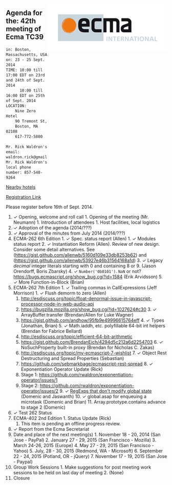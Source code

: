 <img src="../images/Ecma_RVB-003.jpg"
     align="right" alt="" />

## Agenda for the: 42th meeting of Ecma TC39

    in: Boston, Massachusetts, USA
    on: 23 - 25 Sept. 2014
    TIME: 10:00 till 17:00 EDT on 23rd and 24th of Sept. 2014
          10:00 till 16:00 EDT on 25th of Sept. 2014
    LOCATION:
        Nine Zero Hotel
        90 Tremont St,
        Boston, MA 02108
        617-772-5800

    Mr. Rick Waldron's email: waldron.rick@gmail.com
    Mr. Rick Waldron's local phone number: 857-540-9264

[Nearby hotels](https://www.google.com/webhp?#q=hotels+near+90+Tremont+St%2C+Boston%2C+MA+02108)

[Registration Link](https://ecma.doodle.com/8ip6v2r78a42vauu)

Please register before 16th of Sept. 2014.

  1. ✓ Opening, welcome and roll call
    1. Opening of the meeting (Mr. Neumann)
    1. Introduction of attendees
    1. Host facilities, local logistics
  1. ✓ Adoption of the agenda (2014/???)
  1. ✓ Approval of the minutes from July 2014 (2014/???)
  1. ECMA-262 6th Edition
    1. ✓ Spec. status report (Allen)
    1. ✓ Modules status report
    2. ✓ Instantiation Reform (Allen). Review of new design. Consider some detail alternatives. See (https://gist.github.com/allenwb/5160d109e33db8253b62) and (https://gist.github.com/allenwb/53927e46b31564168a1d)
    3. ✓ Legacy *decimal* integer literals starting with 0 and containing 8 or 9. (Jason Orendorff, Boris Zbarsky)
    4. ✓ `Number('0b0101')`. `NaN` or not? https://bugs.ecmascript.org/show_bug.cgi?id=1584 (Erik Arvidsson)
    5. ✓ More Function-in-Block (Brian)
  1. ECMA-262 7th Edition
    1. ✓ Trailing commas in CallExpressions (Jeff Morrison)
    1. ✓ Flush demorm to zero (Allen)
      1. http://esdiscuss.org/topic/float-denormal-issue-in-javascript-processor-node-in-web-audio-api
      2. https://bugzilla.mozilla.org/show_bug.cgi?id=1027624#c30
    3. ✓ ArrayBuffer.transfer (Brendan/Allen for Luke Wagner)
      1. https://gist.github.com/andhow/95fb9e49996615764eff
    4. ✓ Types (Jonathan, Brian)
    5. ✓ Math.iaddh, etc. polyfillable 64-bit int helpers (Brendan for Fabrice Bellard)
      1. http://esdiscuss.org/topic/efficient-64-bit-arithmetic
      2. https://gist.github.com/BrendanEich/4294d5c212a6d2254703
    6. ✓ NoSuchProperty built-in proxy (Brendan for Nicholas C. Zakas)
      1. http://esdiscuss.org/topic/my-ecmascript-7-wishlist
    7. ✓ Object Rest Destructuring and Spread Properties (Sebastian)
      1. https://github.com/sebmarkbage/ecmascript-rest-spread
    8. ✓ Exponentiation Operator Update (Rick)
      1. Stage 1: https://github.com/rwaldron/exponentiation-operator/issues/1
      2. Stage 2: https://github.com/rwaldron/exponentiation-operator/issues/2
    9. ✓ [RegExps that don't modify global state](http://esdiscuss.org/topic/regexps-that-don-t-modify-global-state) (Domenic and Jaswanth)
    10. ✓ global.asap for enqueuing a microtask (Domenic and Brian)
    11. Array.prototype.contains advance to stage 2 (Domenic)
  1. ✓ Test 262 Status
  1. ECMA-402 2nd Edition
    1. Status Update (Rick)
      1. This item is pending an offline progress review.
  1. ✓ Report from the Ecma Secretariat
  1. Date and place of the next meeting(s)
    1. November 18 - 20, 2014 (San Jose - PayPal)
    2. January 27 - 29, 2015 (San Francisco - Mozilla)
    3. March 24-26, 2015 (Europe)
    4. May 27 - 29, 2015 (San Francisco - Yahoo)
    5. July, 28 - 30, 2015 (Redmond, WA - Microsoft)
    6. September 22  - 24, 2015 (Potland, OR - jQuery)
    7. November 17 - 19, 2015 (San Jose - Paypal)
  1.  Group Work Sessions
    1.  Make suggestions for post meeting work sessions to be held on last day of meeting
    2.  (None)
  1.  Closure
